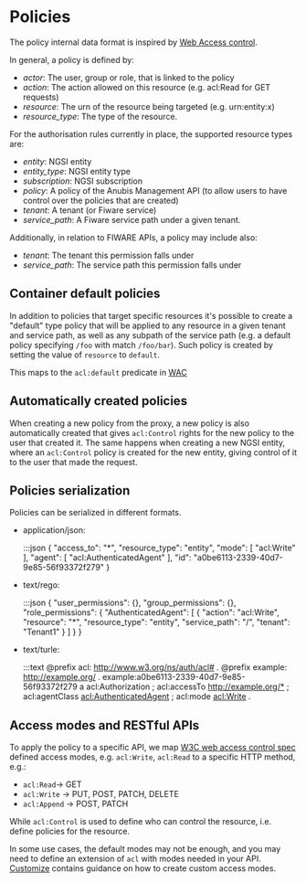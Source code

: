 # Policies

The policy internal data format is inspired by
[Web Access control](https://solid.github.io/web-access-control-spec/).

In general, a policy is defined by:

- *actor*: The user, group or role, that is linked to the policy
- *action*: The action allowed on this resource (e.g. acl:Read for GET requests)
- *resource*: The urn of the resource being targeted (e.g. urn:entity:x)
- *resource_type*: The type of the resource.

For the authorisation rules currently in place, the supported resource types
are:

- *entity*: NGSI entity
- *entity_type*: NGSI entity type
- *subscription*: NGSI subscription
- *policy*: A policy of the Anubis Management API (to allow users to have
  control over the policies that are created)
- *tenant*: A tenant (or Fiware service)
- *service_path*: A Fiware service path under a given tenant.

Additionally, in relation to FIWARE APIs, a policy may include also:

- *tenant*: The tenant this permission falls under
- *service_path*: The service path this permission falls under

## Container default policies

In addition to policies that target specific resources it's possible to create
a "default" type policy that will be applied to any resource in a given tenant
and service path, as well as any subpath of the service path (e.g. a default
policy specifying `/foo` with match `/foo/bar`). Such policy is created by
setting the value of `resource` to `default`.

This maps to the `acl:default` predicate in [WAC](https://solid.github.io/web-access-control-spec/#access-objects)

## Automatically created policies

When creating a new policy from the proxy, a new policy is also automatically
created that gives `acl:Control` rights for the new policy to the user
that created it.
The same happens when creating a new NGSI entity, where an
`acl:Control` policy is created for the new entity, giving control of it to
the user that made the request.

## Policies serialization

Policies can be serialized in different formats.

- application/json:

    :::json
    {
        "access_to": "*",
        "resource_type": "entity",
        "mode": [
            "acl:Write"
        ],
        "agent": [
            "acl:AuthenticatedAgent"
        ],
        "id": "a0be6113-2339-40d7-9e85-56f93372f279"
    }

- text/rego:

    :::json
    {
      "user_permissions": {},
      "group_permissions": {},
      "role_permissions": {
          "AuthenticatedAgent": [
              {
                  "action": "acl:Write",
                  "resource": "*",
                  "resource_type": "entity",
                  "service_path": "/",
                  "tenant": "Tenant1"
              }
          ]
      }
    }

- text/turle:

    :::text
    @prefix acl: <http://www.w3.org/ns/auth/acl#> .
    @prefix example: <http://example.org/> .
    example:a0be6113-2339-40d7-9e85-56f93372f279 a acl:Authorization ;
        acl:accessTo <http://example.org/*> ;
        acl:agentClass <acl:AuthenticatedAgent> ;
        acl:mode <acl:Write> .

## Access modes and RESTful APIs

To apply the policy to a specific API, we map
[W3C web access control spec](https://github.com/solid/web-access-control-spec)
defined access modes, e.g. `acl:Write`, `acl:Read` to a specific HTTP method,
e.g.:

- `acl:Read`-> GET
- `acl:Write` -> PUT, POST, PATCH, DELETE
- `acl:Append` -> POST, PATCH

While `acl:Control` is used to define who can control the resource,
i.e. define policies for the resource.

In some use cases, the default modes may not be enough,
and you may need to define an extension of `acl` with modes needed in your API.
[Customize](../admin/customize.md) contains guidance on how to create custom
access modes.
